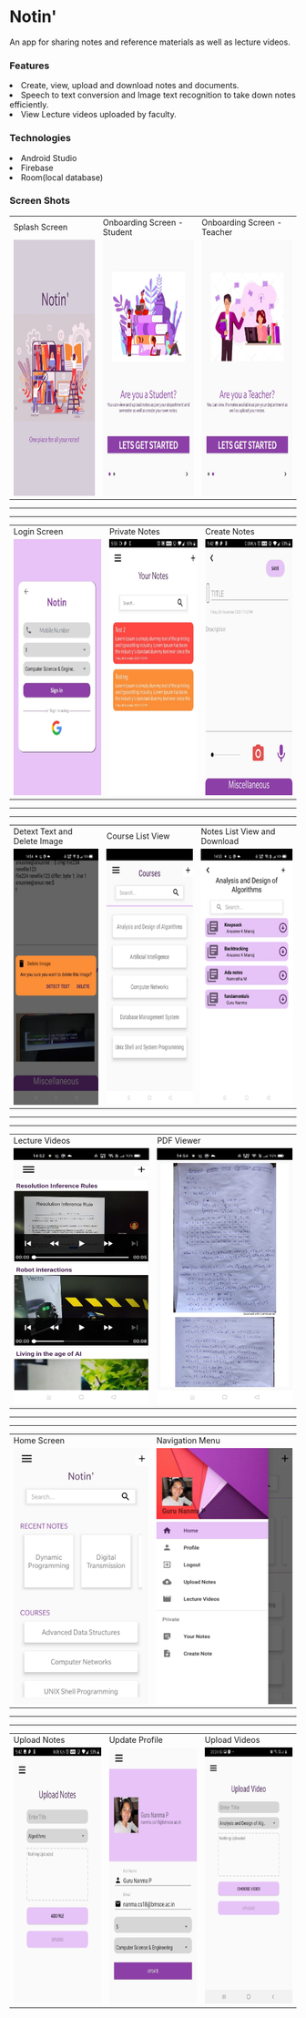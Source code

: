 # Notin'
<p>An app for sharing notes and reference materials as well as lecture videos.</p>

### Features
<li>Create, view, upload and download notes and documents.</li>
<li>Speech to text conversion and Image text recognition to take down notes efficiently.</li>
<li>View Lecture videos uploaded by faculty.</li>

### Technologies
<li>Android Studio</li>
<li>Firebase</li>
<li>Room(local database)</li>

### Screen Shots

<table>
  <tr>
    <td>Splash Screen</td>
     <td>Onboarding Screen - Student</td>
    <td>Onboarding Screen - Teacher</td>
    
  </tr>
  <tr>
    <td><img src="images/SplashScreen.jpeg" width="250" height="450"></td>
    <td><img src="images/Onboarding-Student.jpeg" width="250" height="450"></td>
    <td><img src="images/Onboarding-Teacher.jpeg" width="250" height="450"></td>
   
  </tr>
 </table>

------------------------------------------------------------------------------------------------------------------
------------------------------------------------------------------------------------------------------------------

<table>
  <tr>
    <td>Login Screen</td>
    <td>Private Notes</td>
     <td>Create Notes</td>
   
  </tr>
  <tr>
     <td><img src="images/LoginScreen.jpeg" width="250" height="450"></td>
    <td><img src="images/PrivateNotes.jpeg" width="250" height="450"></td>
    <td><img src="images/CreateNotes.jpeg" width="250" height="450"></td>
    
  </tr>
 </table>
 
 ------------------------------------------------------------------------------------------------------------------
------------------------------------------------------------------------------------------------------------------

<table>
  <tr>
    <td>Detext Text and Delete Image</td>
    <td>Course List View</td>
     <td>Notes List View and Download</td>
   
  </tr>
  <tr>
     <td><img src="images/Detext Text and Delete Image.jpeg" width="250" height="450"></td>
    <td><img src="images/Course List View.jpeg" width="250" height="450"></td>
    <td><img src="images/Notes List View and Download.jpeg" width="250" height="450"></td>
    
  </tr>
 </table>
 
  ------------------------------------------------------------------------------------------------------------------
------------------------------------------------------------------------------------------------------------------

<table>
  <tr>
    <td>Lecture Videos</td>
    <td>PDF Viewer</td>
  </tr>
  <tr>
     <td><img src="images/Lecture Videos.jpeg" width="250" height="450"></td>
    <td><img src="images/PDF Viewer.jpeg" width="250" height="450"></td>
    
  </tr>
 </table>
 
  ------------------------------------------------------------------------------------------------------------------
------------------------------------------------------------------------------------------------------------------
<table>
  <tr>
     <td>Home Screen</td>
    <td>Navigation Menu</td>
  </tr>
  <tr>
  <td><img src="images/HomeScreen.jpeg" width="250" height="450"></td>
    <td><img src="images/NavigationMenu.jpeg" width="250" height="450"></td>
  </tr>
 </table>


------------------------------------------------------------------------------------------------------------------
------------------------------------------------------------------------------------------------------------------
<table>
  <tr>
    <td>Upload Notes</td>
     <td>Update Profile</td>
    <td>Upload Videos</td>
  </tr>
  <tr>
    <td><img src="images/UploadNotes.jpeg" width="250" height="450"></td>
    <td><img src="images/UpdateProfile.jpeg" width="250" height="450"></td>
    <td><img src="images/UploadVideos.jpeg" width="250" height="450"></td>
  </tr>
 </table>
 


